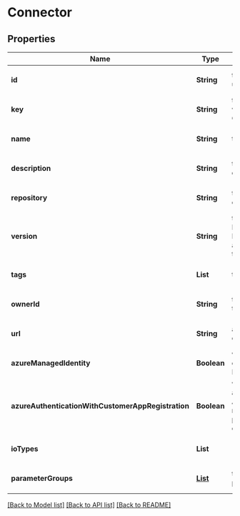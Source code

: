 # Connector
## Properties

| Name | Type | Description | Notes |
|------------ | ------------- | ------------- | -------------|
| **id** | **String** | the Connector version unique identifier | [optional] [default to null] |
| **key** | **String** | the Connector key which group Connector versions | [optional] [default to null] |
| **name** | **String** | the Connector name | [optional] [default to null] |
| **description** | **String** | the Connector description | [optional] [default to null] |
| **repository** | **String** | the registry repository containing the image | [optional] [default to null] |
| **version** | **String** | the Connector version MAJOR.MINOR.PATCH. Must be aligned with an existing repository tag | [optional] [default to null] |
| **tags** | **List** | the list of tags | [optional] [default to null] |
| **ownerId** | **String** | the user id which own this connector version | [optional] [default to null] |
| **url** | **String** | an optional URL link to connector page | [optional] [default to null] |
| **azureManagedIdentity** | **Boolean** | whether or not the connector uses Azure Managed Identity | [optional] [default to null] |
| **azureAuthenticationWithCustomerAppRegistration** | **Boolean** | whether to authenticate against Azure using the app registration credentials provided by the customer | [optional] [default to null] |
| **ioTypes** | **List** |  | [optional] [default to null] |
| **parameterGroups** | [**List**](ConnectorParameterGroup.md) | the list of connector parameters groups | [optional] [default to null] |

[[Back to Model list]](../README.md#documentation-for-models) [[Back to API list]](../README.md#documentation-for-api-endpoints) [[Back to README]](../README.md)

